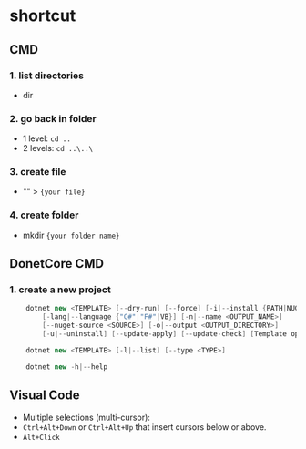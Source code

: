 # shortcut

## CMD
### 1. list directories
- dir

### 2. go back  in folder
- 1 level: `cd ..`
- 2 levels: `cd ..\..\`

### 3. create file
- "" > `{your file}`

### 4. create folder
- mkdir `{your folder name}`


## DonetCore CMD

### 1. create a new project
```csharp
    dotnet new <TEMPLATE> [--dry-run] [--force] [-i|--install {PATH|NUGET_ID}]
        [-lang|--language {"C#"|"F#"|VB}] [-n|--name <OUTPUT_NAME>]
        [--nuget-source <SOURCE>] [-o|--output <OUTPUT_DIRECTORY>]
        [-u|--uninstall] [--update-apply] [--update-check] [Template options]

    dotnet new <TEMPLATE> [-l|--list] [--type <TYPE>]

    dotnet new -h|--help
```

## Visual Code

 - Multiple selections (multi-cursor):
  - `Ctrl+Alt+Down` or `Ctrl+Alt+Up` that insert cursors below or above.
  - `Alt+Click`